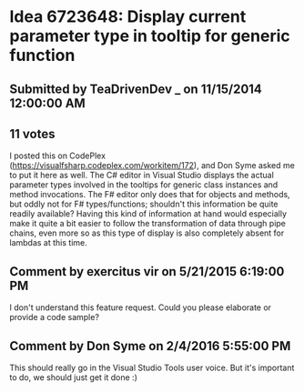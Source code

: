 # Idea 6723648: Display current parameter type in tooltip for generic function

## Submitted by TeaDrivenDev _ on 11/15/2014 12:00:00 AM

## 11 votes

I posted this on CodePlex (https://visualfsharp.codeplex.com/workitem/172), and Don Syme asked me to put it here as well.
The C# editor in Visual Studio displays the actual parameter types involved in the tooltips for generic class instances and method invocations. The F# editor only does that for objects and methods, but oddly not for F# types/functions; shouldn't this information be quite readily available?
Having this kind of information at hand would especially make it quite a bit easier to follow the transformation of data through pipe chains, even more so as this type of display is also completely absent for lambdas at this time.


## Comment by exercitus vir on 5/21/2015 6:19:00 PM

I don't understand this feature request. Could you please elaborate or provide a code sample?

## Comment by Don Syme on 2/4/2016 5:55:00 PM

This should really go in the Visual Studio Tools user voice. But it's important to do, we should just get it done :)
